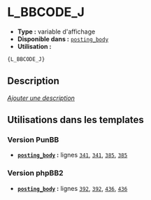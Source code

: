 # L_BBCODE_J
* __Type :__ variable d'affichage
* __Disponible dans :__ [`posting_body`](../tpl/var/posting_body.md)
* __Utilisation :__

```html
{L_BBCODE_J}
```

## Description
[*Ajouter une description*](https://fa-tvars.appspot.com/var/L_BBCODE_J)

## Utilisations dans les templates

### Version PunBB
* __[`posting_body`](../tpl/var/posting_body.md#readme) :__ lignes [`341`](../tpl/src/punbb/posting_body.tpl#L341), [`341`](../tpl/src/punbb/posting_body.tpl#L341), [`385`](../tpl/src/punbb/posting_body.tpl#L385), [`385`](../tpl/src/punbb/posting_body.tpl#L385)

### Version phpBB2
* __[`posting_body`](../tpl/var/posting_body.md#readme) :__ lignes [`392`](../tpl/src/subsilver/posting_body.tpl#L392), [`392`](../tpl/src/subsilver/posting_body.tpl#L392), [`436`](../tpl/src/subsilver/posting_body.tpl#L436), [`436`](../tpl/src/subsilver/posting_body.tpl#L436)